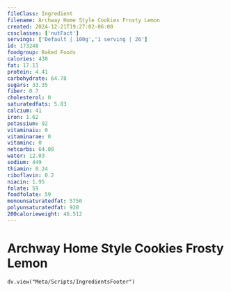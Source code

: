 ```yaml
---
fileClass: Ingredient
filename: Archway Home Style Cookies Frosty Lemon
created: 2024-12-21T19:27:02-06:00
cssclasses: ['nutFact']
servings: ['Default | 100g','1 serving | 26']
id: 173248
foodgroup: Baked Foods
calories: 430
fat: 17.11
protein: 4.41
carbohydrate: 64.78
sugars: 33.35
fiber: 0.7
cholesterol: 0
saturatedfats: 5.83
calcium: 41
iron: 1.62
potassium: 92
vitaminaiu: 0
vitaminarae: 0
vitaminc: 0
netcarbs: 64.08
water: 12.03
sodium: 449
thiamin: 0.24
riboflavin: 0.2
niacin: 1.95
folate: 59
foodfolate: 59
monounsaturatedfat: 5750
polyunsaturatedfat: 920
200calorieweight: 46.512
---
```


# Archway Home Style Cookies Frosty Lemon

```dataviewjs
dv.view("Meta/Scripts/IngredientsFooter")
```